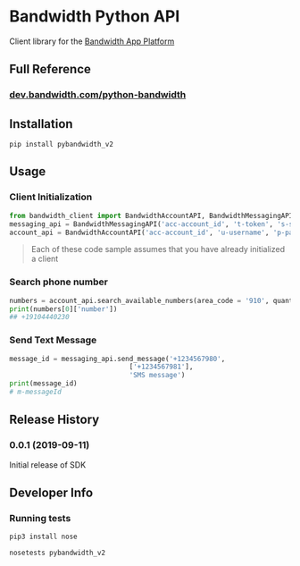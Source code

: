 # Bandwidth Python API
Client library for the [Bandwidth App Platform](http://ap.bandwidth.com/docs/rest-api/)

## Full Reference
### [dev.bandwidth.com/python-bandwidth](http://dev.bandwidth.com/python-bandwidth)


## Installation
```
pip install pybandwidth_v2
```


## Usage

### Client Initialization
```python
from bandwidth_client import BandwidthAccountAPI, BandwidthMessagingAPI
messaging_api = BandwidthMessagingAPI('acc-account_id', 't-token', 's-secret', 'a-application_id')
account_api = BandwidthAccountAPI('acc-account_id', 'u-username', 'p-password')
```

> Each of these code sample assumes that you have already initialized a client

### Search phone number

```python
numbers = account_api.search_available_numbers(area_code = '910', quantity = 3)
print(numbers[0]['number'])
## +19104440230
```

### Send Text Message
```python
message_id = messaging_api.send_message('+1234567980',
                              ['+1234567981'],
                              'SMS message')
print(message_id)
# m-messageId
```

## Release History
### 0.0.1 (2019-09-11)
Initial release of SDK

## Developer Info
### Running tests
```python
pip3 install nose

nosetests pybandwidth_v2
```